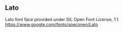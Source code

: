 ## Lato
Lato font face provided under SIL Open Font License, 1.1
https://www.google.com/fonts/specimen/Lato